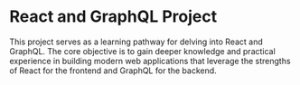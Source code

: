 # React and GraphQL Project

This project serves as a learning pathway for delving into React and GraphQL. The core objective is to gain deeper knowledge and practical experience in building modern web applications that leverage the strengths of React for the frontend and GraphQL for the backend.
